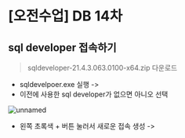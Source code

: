 # [오전수업] DB 14차

## sql developer 접속하기
> sqldeveloper-21.4.3.063.0100-x64.zip 다운로드

- sqldevelpoer.exe 실행 -> 
- 이전에 사용한 sql developer가 없으면 아니오 선택

![unnamed](https://user-images.githubusercontent.com/95197594/160032712-ed4ce80d-d57e-4605-8956-d804c7acb6ff.png)

- 왼쪽 초록색 + 버튼 눌러서 새로운 접속 생성 -> 
